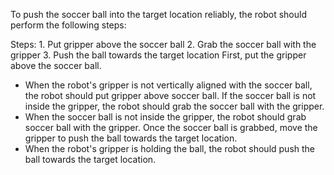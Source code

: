 To push the soccer ball into the target location reliably, the robot should perform the following steps:

Steps:  1. Put gripper above the soccer ball  2. Grab the soccer ball with the gripper  3. Push the ball towards the target location
First, put the gripper above the soccer ball.
- When the robot's gripper is not vertically aligned with the soccer ball, the robot should put gripper above soccer ball.
If the soccer ball is not inside the gripper, the robot should grab the soccer ball with the gripper.
- When the soccer ball is not inside the gripper, the robot should grab soccer ball with the gripper.
Once the soccer ball is grabbed, move the gripper to push the ball towards the target location.
- When the robot's gripper is holding the ball, the robot should push the ball towards the target location.